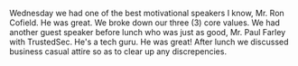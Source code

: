 Wednesday we had one of the best motivational speakers I know, Mr. Ron Cofield. He was great. We broke down our three (3) core values.
We had another guest speaker before lunch who was just as good, Mr. Paul Farley with TrustedSec. He's a tech guru. He was great!
After lunch we discussed business casual attire so as to clear up any discrepencies.
